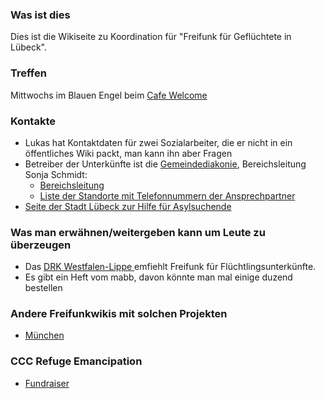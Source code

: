### Was ist dies
Dies ist die Wikiseite zu Koordination für "Freifunk für Geflüchtete in Lübeck". 

### Treffen
Mittwochs im Blauen Engel beim <a href="https://www.facebook.com/cafewelcome?fref=ts"> Cafe Welcome</a>

### Kontakte
* Lukas hat Kontaktdaten für zwei Sozialarbeiter, die er nicht in ein öffentliches Wiki packt, man kann ihn aber Fragen
* Betreiber der Unterkünfte ist die <a href="http://www.gemeindediakonie-luebeck.de/">Gemeindediakonie</a>, Bereichsleitung Sonja Schmidt:
  * <a href="http://www.gemeindediakonie-luebeck.de/obdach-asyl/bereichsleitung-und-ehrenamtskoordination.html"> Bereichsleitung</a>
  * <a href="http://www.gemeindediakonie-luebeck.de/obdach-asyl/wohnanlagen-fuer-asylsuchende.html">Liste der Standorte mit Telefonnummern der Ansprechpartner</a>
* <a href="http://luebeck.de/bewohner/buergerservice/lvw/leistungen/index.html?lid=5381">Seite der Stadt Lübeck zur Hilfe für Asylsuchende</a>

### Was man erwähnen/weitergeben kann um Leute zu überzeugen
* Das <a href="https://forum.freifunk.net/t/lba-des-drk-westfalen-lippe-empfiehlt-die-zusammenarbeit-im-einsatz-fluechtlingshilfe/7527"> DRK Westfalen-Lippe </a> emfiehlt Freifunk für Flüchtlingsunterkünfte.
* Es gibt ein Heft vom mabb, davon könnte man mal einige duzend bestellen

### Andere Freifunkwikis mit solchen Projekten
* <a href="https://ffmuc.net/wiki/p/Freifunk_f%C3%BCr_Asylbewerberunterk%C3%BCnfte"> München </a>

### CCC Refuge Emancipation
* <a href="http://support.refugeesemancipation.com/">Fundraiser</a>